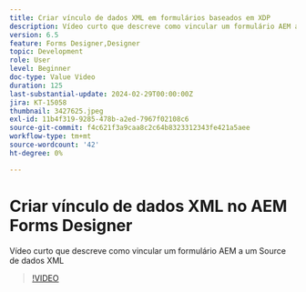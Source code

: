```yaml
---
title: Criar vínculo de dados XML em formulários baseados em XDP
description: Vídeo curto que descreve como vincular um formulário AEM a um Source de dados XML
version: 6.5
feature: Forms Designer,Designer
topic: Development
role: User
level: Beginner
doc-type: Value Video
duration: 125
last-substantial-update: 2024-02-29T00:00:00Z
jira: KT-15058
thumbnail: 3427625.jpeg
exl-id: 11b4f319-9285-478b-a2ed-7967f02108c6
source-git-commit: f4c621f3a9caa8c2c64b8323312343fe421a5aee
workflow-type: tm+mt
source-wordcount: '42'
ht-degree: 0%

---
```


# Criar vínculo de dados XML no AEM Forms Designer

Vídeo curto que descreve como vincular um formulário AEM a um Source de dados XML

>[!VIDEO](https://video.tv.adobe.com/v/3427625/?learn=on)
